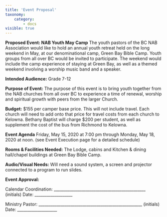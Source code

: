 ```yaml
---
title: 'Event Proposal'
taxonomy:
    category:
        - docs
visible: true
---
```


**Proposed Event: NAB Youth May Camp** 
The youth pastors of the BC NAB Association would like to hold an annual youth retreat held on the long weekend in May, at our denominational camp, Green Bay Bible Camp. Youth groups from all over BC would be invited to participate. The weekend would include the camp experience of staying at Green Bay, as well as a themed weekend involving a worship music band and a speaker. 

**Intended Audience:** Grade 7-12

**Purpose of Event:** The purpose of this event is to bring youth together from the NAB churches from all over BC to
experience a time of renewal, worship and spiritual growth with peers from the larger Church.

**Budget:** $155 per camper base price. This will not include travel. Each church will need to add onto that price for travel costs from each church to Kelowna. Bethany Baptist will charge $200 per student, as well as supplement the cost of the bus from Richmond to Kelowna. 

**Event Agenda** Friday, May 15, 2020 at 7:00 pm through Monday, May 18, 2020 at noon. (see Event Execution page for a detailed schedule)

**Rooms & Facilities Needed:** The Lodge, cabins and Kitchen & dining hall/chapel buildings at Green Bay Bible Camp.

**Audio/Visual Needs:** Will need a sound system, a screen and projector connected to a program to run slides. 

**Event Approval:**

Calendar Coordination: ______________________________________________ (initials)  Date: ___________________

Ministry Pastor: ____________________________________________________ (initials) Date: ____________________



